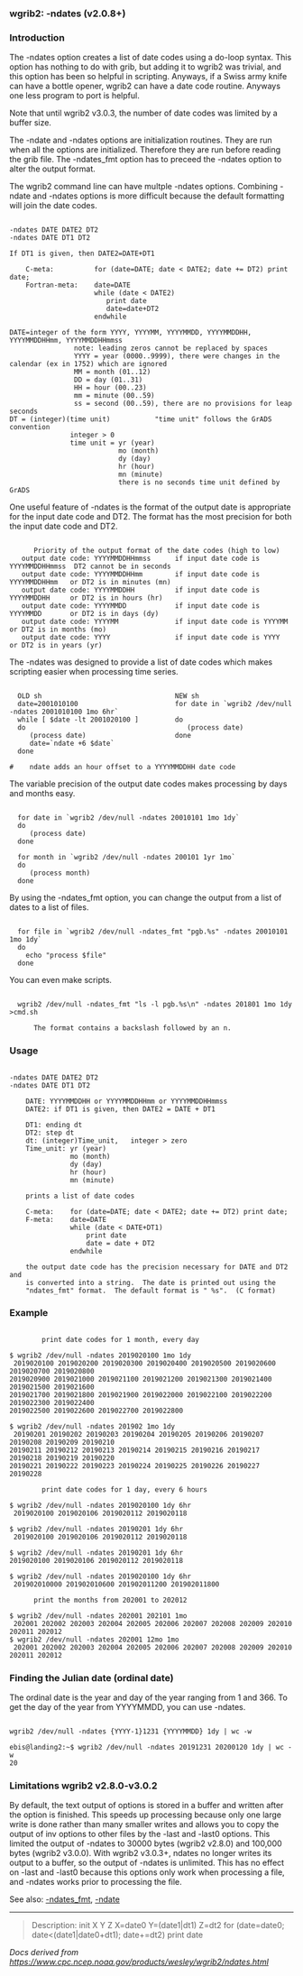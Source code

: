 
### wgrib2: -ndates (v2.0.8+)



### Introduction



The -ndates option creates a list of date codes
using a do-loop syntax. This option has nothing to do with grib, but
adding it to wgrib2 was trivial, and this option has been so helpful
in scripting. Anyways, if a Swiss army knife can have a
bottle opener, wgrib2 can have a date code routine. Anyways one less
program to port is helpful.

 Note that until wgrib2 v3.0.3, the number of date codes was limited
by a buffer size.


The -ndate and -ndates options 
are initialization routines. They are run when all the options are
initialized. Therefore they are run before reading the grib file.
The -ndates\_fmt option has to preceed the 
-ndates option to alter the output format.

The wgrib2 command line can have multple -ndates options.
Combining -ndate and -ndates options 
is more difficult because the default formatting will join the date codes.



```

-ndates DATE DATE2 DT2 
-ndates DATE DT1 DT2

If DT1 is given, then DATE2=DATE+DT1

    C-meta:          for (date=DATE; date < DATE2; date += DT2) print date;
    Fortran-meta:    date=DATE
                     while (date < DATE2)
                        print date
                        date=date+DT2
                     endwhile

DATE=integer of the form YYYY, YYYYMM, YYYYMMDD, YYYYMMDDHH, YYYYMMDDHHmm, YYYYMMDDHHmmss
                note: leading zeros cannot be replaced by spaces
                YYYY = year (0000..9999), there were changes in the calendar (ex in 1752) which are ignored
                MM = month (01..12)
                DD = day (01..31)
                HH = hour (00..23)
                mm = minute (00..59)
                ss = second (00..59), there are no provisions for leap seconds
DT = (integer)(time unit)           "time unit" follows the GrADS convention
               integer > 0
               time unit = yr (year)
                           mo (month)
                           dy (day)
                           hr (hour)
                           mn (minute)
                           there is no seconds time unit defined by GrADS

```


One useful feature of -ndates is the format of the output date is
appropriate for the input date code and DT2. The format has the most precision for
both the input date code and DT2.


```

      Priority of the output format of the date codes (high to low)
   output date code: YYYYMMDDHHmmss      if input date code is YYYYMMDDHHmmss  DT2 cannot be in seconds
   output date code: YYYYMMDDHHmm        if input date code is YYYYMMDDHHmm   or DT2 is in minutes (mn)
   output date code: YYYYMMDDHH          if input date code is YYYYMMDDHH     or DT2 is in hours (hr)
   output date code: YYYYMMDD            if input date code is YYYYMMDD       or DT2 is in days (dy)
   output date code: YYYYMM              if input date code is YYYYMM         or DT2 is in months (mo)
   output date code: YYYY                if input date code is YYYY           or DT2 is in years (yr)

```


The -ndates was designed to provide a list of date codes which
makes scripting easier when processing time series.


```

  OLD sh                                 NEW sh
  date=2001010100                        for date in `wgrib2 /dev/null -ndates 2001010100 1mo 6hr`
  while [ $date -lt 2001020100 ]         do
  do                                        (process date)
     (process date)                      done
     date=`ndate +6 $date`
  done

#    ndate adds an hour offset to a YYYYMMDDHH date code

```


The variable precision of the output date codes makes processing by days
and months easy.


```

  for date in `wgrib2 /dev/null -ndates 20010101 1mo 1dy`
  do
     (process date)
  done

  for month in `wgrib2 /dev/null -ndates 200101 1yr 1mo`
  do
     (process month)
  done

```


By using the -ndates\_fmt option, you can change the
output from a list of dates to a list of files.


```

  for file in `wgrib2 /dev/null -ndates_fmt "pgb.%s" -ndates 20010101 1mo 1dy`
  do
    echo "process $file"
  done

```

 You can even make scripts.


```

  wgrib2 /dev/null -ndates_fmt "ls -l pgb.%s\n" -ndates 201801 1mo 1dy >cmd.sh

      The format contains a backslash followed by an n.

```

### Usage




```

-ndates DATE DATE2 DT2
-ndates DATE DT1 DT2

    DATE: YYYYMMDDHH or YYYYMMDDHHmm or YYYYMMDDHHmmss
    DATE2: if DT1 is given, then DATE2 = DATE + DT1

    DT1: ending dt
    DT2: step dt
    dt: (integer)Time_unit,   integer > zero
    Time_unit: yr (year)
               mo (month)
               dy (day)
               hr (hour)
               mn (minute)

    prints a list of date codes

    C-meta:    for (date=DATE; date < DATE2; date += DT2) print date;
    F-meta:    date=DATE
               while (date < DATE+DT1)
                   print date
                   date = date + DT2
               endwhile

    the output date code has the precision necessary for DATE and DT2 and 
    is converted into a string.  The date is printed out using the 
    "ndates_fmt" format.  The default format is " %s".  (C format)

```

### Example



```

        print date codes for 1 month, every day

$ wgrib2 /dev/null -ndates 2019020100 1mo 1dy
 2019020100 2019020200 2019020300 2019020400 2019020500 2019020600 2019020700 2019020800 
2019020900 2019021000 2019021100 2019021200 2019021300 2019021400 2019021500 2019021600 
2019021700 2019021800 2019021900 2019022000 2019022100 2019022200 2019022300 2019022400 
2019022500 2019022600 2019022700 2019022800

$ wgrib2 /dev/null -ndates 201902 1mo 1dy
 20190201 20190202 20190203 20190204 20190205 20190206 20190207 20190208 20190209 20190210 
20190211 20190212 20190213 20190214 20190215 20190216 20190217 20190218 20190219 20190220 
20190221 20190222 20190223 20190224 20190225 20190226 20190227 20190228

        print date codes for 1 day, every 6 hours

$ wgrib2 /dev/null -ndates 2019020100 1dy 6hr
 2019020100 2019020106 2019020112 2019020118

$ wgrib2 /dev/null -ndates 20190201 1dy 6hr
 2019020100 2019020106 2019020112 2019020118

$ wgrib2 /dev/null -ndates 20190201 1dy 6hr
2019020100 2019020106 2019020112 2019020118

$ wgrib2 /dev/null -ndates 2019020100 1dy 6hr
 201902010000 201902010600 201902011200 201902011800

      print the months from 202001 to 202012

$ wgrib2 /dev/null -ndates 202001 202101 1mo
 202001 202002 202003 202004 202005 202006 202007 202008 202009 202010 202011 202012
$ wgrib2 /dev/null -ndates 202001 12mo 1mo
 202001 202002 202003 202004 202005 202006 202007 202008 202009 202010 202011 202012

```

### Finding the Julian date (ordinal date)



The ordinal date is the year and day of the year ranging
from 1 and 366. To get the day of the year from YYYYMMDD,
you can use -ndates.


```

wgrib2 /dev/null -ndates {YYYY-1}1231 {YYYYMMDD} 1dy | wc -w

ebis@landing2:~$ wgrib2 /dev/null -ndates 20191231 20200120 1dy | wc -w
20

```

### Limitations wgrib2 v2.8.0-v3.0.2


 
By default, the text output of options is stored in a buffer and written
after the option is finished. This speeds up processing because only
one large write is done rather than many smaller writes and allows you
to copy the output of inv options to other files by the -last and -last0 options.
This limited the output of -ndates to 30000 bytes (wgrib2 v2.8.0) and 100,000 bytes
(wgrib2 v3.0.0). With wgrib2 v3.0.3+, ndates no longer writes its output
to a buffer, so the output of -ndates is unlimited. This has no effect on -last and
-last0 because this options only work when processing a file, and -ndates works
prior to processing the file.



See also: [-ndates\_fmt](./ndates_fmt.html),
[-ndate](./ndate.html)






















----

>Description: init  X Y Z  X=date0 Y=(date1|dt1) Z=dt2 for (date=date0; date<(date1|date0+dt1); date+=dt2) print date

_Docs derived from <https://www.cpc.ncep.noaa.gov/products/wesley/wgrib2/ndates.html>_